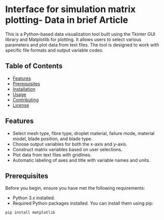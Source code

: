 # Interface for simulation matrix plotting- Data in brief Article


This is a Python-based data visualization tool built using the Tkinter GUI library and Matplotlib for plotting. It allows users to select various parameters and plot data from text files. The tool is designed to work with specific file formats and output variable codes.

## Table of Contents

- [Features](#features)
- [Prerequisites](#prerequisites)
- [Installation](#installation)
- [Usage](#usage)
- [Contributing](#contributing)
- [License](#license)

## Features

- Select mesh type, fibre type, droplet material, failure mode, material model, blade position, and blade type.
- Choose output variables for both the x-axis and y-axis.
- Construct matrix variables based on user selections.
- Plot data from text files with gridlines.
- Automatic labeling of axes and title with variable names and units.

## Prerequisites

Before you begin, ensure you have met the following requirements:

- Python 3.x installed.
- Required Python packages installed. You can install them using pip:

```bash
pip install matplotlib
